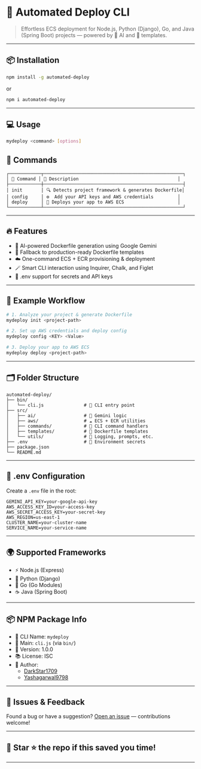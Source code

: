 # 🚀 Automated Deploy CLI

> Effortless ECS deployment for Node.js, Python (Django), Go, and Java (Spring Boot) projects — powered by 🧠 AI and 🔧 templates.

---

## 📦 Installation

```bash
npm install -g automated-deploy
```
or
```bash
npm i automated-deploy
```

---

## 💻 Usage

```bash
mydeploy <command> [options]
```

## 📜 Commands

```
┌────────────┬────────────────────────────────────────────────────┐
│ 🧾 Command │ 📝 Description                                     │
├────────────┼────────────────────────────────────────────────────┤
│ init       │ 🔍 Detects project framework & generates Dockerfile│
│ config     │ ⚙️  Add your API keys and AWS credentials         │
│ deploy     │ 🚀 Deploys your app to AWS ECS                    │
└────────────┴────────────────────────────────────────────────────┘
```


---

## 🔥 Features

- 🤖 AI-powered Dockerfile generation using Google Gemini
- 🧰 Fallback to production-ready Dockerfile templates
- ☁️ One-command ECS + ECR provisioning & deployment
- 🪄 Smart CLI interaction using Inquirer, Chalk, and Figlet
- 🔐 .env support for secrets and API keys

---

## 🧪 Example Workflow

```bash
# 1. Analyze your project & generate Dockerfile
mydeploy init <project-path>

# 2. Set up AWS credentials and deploy config
mydeploy config <KEY> <Value>

# 3. Deploy your app to AWS ECS
mydeploy deploy <project-path>
```

---

## 🗂 Folder Structure

```
automated-deploy/
├── bin/
│   └── cli.js               # 🏁 CLI entry point
├── src/
│   ├── ai/                  # 🤖 Gemini logic
│   ├── aws/                 # ☁️ ECS + ECR utilities
│   ├── commands/            # 🧾 CLI command handlers
│   ├── templates/           # 🧰 Dockerfile templates
│   └── utils/               # 🧱 Logging, prompts, etc.
├── .env                     # 🔐 Environment secrets
├── package.json
└── README.md
```

---

## 🔐 .env Configuration

Create a `.env` file in the root:

```
GEMINI_API_KEY=your-google-api-key
AWS_ACCESS_KEY_ID=your-access-key
AWS_SECRET_ACCESS_KEY=your-secret-key
AWS_REGION=us-east-1
CLUSTER_NAME=your-cluster-name
SERVICE_NAME=your-service-name
```

---

## 🌍 Supported Frameworks

- ⚡ Node.js (Express)
- 🐍 Python (Django)
- 🧬 Go (Go Modules)
- ☕ Java (Spring Boot)

---

## 📦 NPM Package Info

- 📛 CLI Name: `mydeploy`
- 📁 Main: `cli.js` (via `bin/`)
- 🔖 Version: 1.0.0
- 📚 License: ISC
- 👤 Author:
  - [DarkStar1709](https://github.com/DarkStar1709)
  - [Yashagarwal9798](https://github.com/Yashagarwal9798)

---

## 🐛 Issues & Feedback

Found a bug or have a suggestion? [Open an issue](https://github.com/DarkStar1709/automated-deploy/issues) — contributions welcome!

---

## 💬 Star ⭐ the repo if this saved you time!

---
